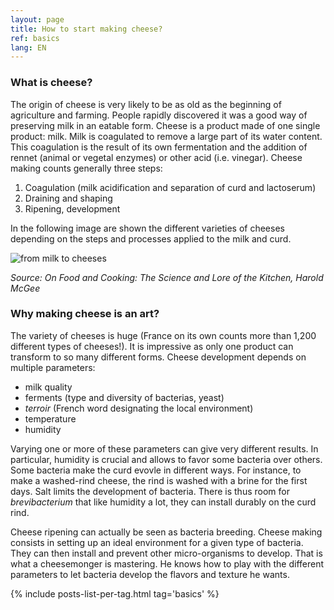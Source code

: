 ```yaml
---
layout: page
title: How to start making cheese?
ref: basics
lang: EN
---
```


### What is cheese?

The origin of cheese is very likely to be as old as the beginning of agriculture and farming. People rapidly discovered it was a good way of preserving milk in an eatable form.
Cheese is a product made of one single product: milk. Milk is coagulated to remove a large part of its water content. This coagulation is the result of its own fermentation and the addition of rennet (animal or vegetal enzymes) or other acid (i.e. vinegar).
Cheese making counts generally three steps:
1. Coagulation (milk acidification and separation of curd and lactoserum)
2. Draining and shaping
3. Ripening, development

In the following image are shown the different varieties of cheeses depending on the steps and processes applied to the milk and curd.

![from milk to cheeses]({{site.baseurl}}/assets/img/cheese/from-milk-to-cheese.png)

*Source: On Food and Cooking: The Science and Lore of the Kitchen, Harold McGee*

### Why making cheese is an art?

The variety of cheeses is huge (France on its own counts more than 1,200 different types of cheeses!). It is impressive as only one product can transform to so many different forms. 
Cheese development depends on multiple parameters:
- milk quality
- ferments (type and diversity of bacterias, yeast)
- *terroir* (French word designating the local environment)
- temperature
- humidity

Varying one or more of these parameters can give very different results. In particular, humidity is crucial and allows to favor some bacteria over others. Some bacteria make the curd evovle in different ways. For instance, to make a washed-rind cheese, the rind is washed with a brine for the first days. Salt limits the development of bacteria. There is thus room for *brevibacterium* that like humidity a lot, they can install durably on the curd rind.

Cheese ripening can actually be seen as bacteria breeding. Cheese making consists in setting up an ideal environment for a given type of bacteria. They can then install and prevent other micro-organisms to develop. That is what a cheesemonger is mastering. He knows how to play with the different parameters to let bacteria develop the flavors and texture he wants.



{% include posts-list-per-tag.html tag='basics' %}
